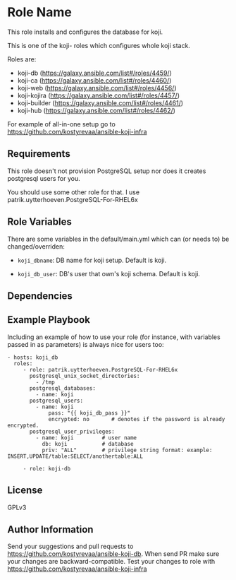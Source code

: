 Role Name
=========

 This role installs and configures the database for koji.

 This is one of the koji- roles which configures whole koji stack.

Roles are:

 * koji-db (https://galaxy.ansible.com/list#/roles/4459/)
 * koji-ca (https://galaxy.ansible.com/list#/roles/4460/)
 * koji-web (https://galaxy.ansible.com/list#/roles/4456/)
 * koji-kojira (https://galaxy.ansible.com/list#/roles/4457/)
 * koji-builder (https://galaxy.ansible.com/list#/roles/4461/)
 * koji-hub (https://galaxy.ansible.com/list#/roles/4462/)

For example of all-in-one setup go to https://github.com/kostyrevaa/ansible-koji-infra

Requirements
------------

This role doesn't not provision PostgreSQL setup nor does it creates postgresql users for you.

You should use some other role for that. I use patrik.uytterhoeven.PostgreSQL-For-RHEL6x

Role Variables
--------------

There are some variables in the default/main.yml which can (or needs to) be changed/overriden:

* `koji_dbname`: DB name for koji setup. Default is koji.

* `koji_db_user`: DB's user that own's koji schema. Default is koji.


Dependencies
------------


Example Playbook
----------------

Including an example of how to use your role (for instance, with variables passed in as parameters) is always nice for users too:

    - hosts: koji_db
      roles:
         - role: patrik.uytterhoeven.PostgreSQL-For-RHEL6x
           postgresql_unix_socket_directories:
             - /tmp
           postgresql_databases:
             - name: koji
           postgresql_users:
             - name: koji
                 pass: "{{ koji_db_pass }}"
                 encrypted: no       # denotes if the password is already encrypted.
           postgresql_user_privileges:
             - name: koji         # user name
               db: koji           # database
               priv: "ALL"        # privilege string format: example: INSERT,UPDATE/table:SELECT/anothertable:ALL

         - role: koji-db
  

License
-------

GPLv3

Author Information
------------------

 Send your suggestions and pull requests to https://github.com/kostyrevaa/ansible-koji-db.
 When send PR make sure your changes are backward-compatible.
 Test your changes to role with https://github.com/kostyrevaa/ansible-koji-infra
